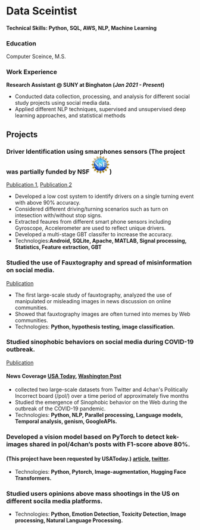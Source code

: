 # Data Sceintist

#### Technical Skills: Python, SQL, AWS, NLP, Machine Learning

### Education
Computer Sceince, M.S.

### Work Experience
**Research Assistant @ SUNY at Binghaton (_Jan 2021 - Present_)**
- Conducted data collection, processing, and analysis for different social study projects using social media data.
- Applied different NLP techniques, supervised and unsupervised deep learning approaches, and statistical methods

## Projects
### Driver Identification using smarphones sensors (The project was partially funded by NSF <img src="./assets/img/nsf.jpeg" width="50" />)
[Publication 1](https://dl.acm.org/doi/abs/10.1145/3241539.3267769), [Publication 2](https://ieeexplore.ieee.org/abstract/document/9209713)

- Developed a low cost system to identify drivers on a single turning event with above 90% accuracy.
- Considered different driving/turning scenarios such as turn on intesection with/without stop signs.
- Extracted feaures from different smart phone sensors including Gyroscope, Accelerometer are used to reflect unique drivers.
- Developed a multi-stage GBT classifer to increase the accuracy.
- Technologies:**Android, SQLite, Apache, MATLAB, Signal processing, Statistics, Feature extraction, GBT**
  
### Studied the use of Fauxtography and spread of misinformation on social media. 
[Publication](https://arxiv.org/pdf/2009.11792.pdf)

- The first large-scale study of fauxtography, analyzed the use of manipulated or misleading images in news discussion on online communities.
- Showed that fauxtography images are often turned into memes by Web communities.
- Technologies: **Python, hypothesis testing, image classification.**

### Studied sinophobic behaviors on social media during COVID-19 outbreak.
[Publication](https://arxiv.org/pdf/2009.11792.pdf](https://ui.adsabs.harvard.edu/abs/2020arXiv200404046T/abstract)https://ui.adsabs.harvard.edu/abs/2020arXiv200404046T/abstract)
#### News Coverage [USA Today](https://www.usatoday.com/story/tech/2021/03/24/asian-american-hate-crimes-covid-harassment-atlanta-google-facebook-youtube/6973659002/), [Washington Post](https://www.washingtonpost.com/technology/2020/04/08/coronavirus-spreads-so-does-online-racism-targeting-asians-new-research-shows/)

- collected two large-scale datasets from Twitter and 4chan's Politically Incorrect board (/pol/) over a time period of approximately five months
- Studied the emergence of Sinophobic behavior on the Web during the outbreak of the COVID-19 pandemic.
- Technologies: **Python, NLP, Parallel processing, Language models, Temporal analysis, genism, GoogleAPIs.**

### Developed a vision model based on PyTorch to detect kek-images shared in pol/4chan’s posts with F1-score above 80%.
#### (This project have been requested by USAToday.) [article](https://www.usatoday.com/restricted/?return=https%3A%2F%2Fwww.usatoday.com%2Fin-depth%2Fnews%2Finvestigations%2F2022%2F09%2F20%2Fmemes-disinformation-trump-maralago-jan-6-hearings-covid%2F7832934001%2F), [twitter](https://twitter.com/aleszubajak/status/1572221061701464065).

- Technologies: **Python, Pytorch, Image-augmentation, Hugging Face Transformers.**

### Studied users opinions above mass shootings in the US on different socila media platforms.

- Technologies: **Python, Emotion Detection, Toxicity Detection, Image processing, Natural Language Processing.**
